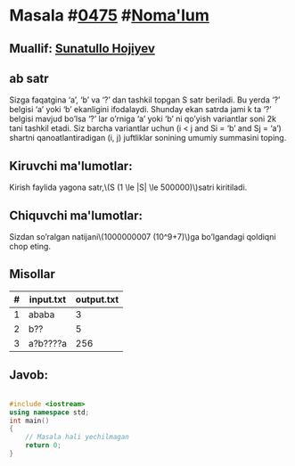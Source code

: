 
<h1>Masala #<a href="https://robocontest.uz/tasks/0475">0475</a> #<a href="https://robocontest.uz/tasks?category=1">Noma'lum</a></h1>
<h2> Muallif: <a href="https://robocontest.uz/profile/sunnat">Sunatullo Hojiyev</a></h2>
<h2>ab satr</h2>
<p>Sizga faqatgina ‘a’, ‘b’ va ‘?’ dan tashkil topgan S satr beriladi. Bu yerda ‘?’ belgisi ‘a’ yoki ‘b’ ekanligini ifodalaydi. Shunday ekan satrda jami k ta ‘?’ belgisi mavjud bo’lsa ‘?’ lar o’rniga ‘a’ yoki ‘b’ ni qo’yish variantlar soni 2k tani tashkil etadi. Siz barcha variantlar uchun (i < j and Si = ‘b’ and Sj = ‘a’) shartni qanoatlantiradigan (i, j) juftliklar sonining umumiy summasini toping.</p>
<h2>Kiruvchi ma'lumotlar:</h2>
<p>Kirish faylida yagona satr,\(S (1 \le |S| \le 500000)\)satri kiritiladi.</p>
<h2>Chiquvchi ma'lumotlar:</h2>
<p>Sizdan so’ralgan natijani\(1000000007 (10^9+7)\)ga bo’lgandagi qoldiqni chop eting.</p>
<h2>Misollar</h2>
<table>
    <thead>
        <tr>
            <th>#</th>
            <th>input.txt</th>
            <th>output.txt</th>
        </tr>
    </thead>
    <tbody>
            <tr>
                <td>1</td>
                <td>ababa</td>
                <td>3</td>
            </tr>
            <tr>
                <td>2</td>
                <td>b??</td>
                <td>5</td>
            </tr>
            <tr>
                <td>3</td>
                <td>a?b????a</td>
                <td>256</td>
            </tr>
    </tbody>
    </table>
    
<h2>Javob:</h2>

######
```cpp
#include <iostream>
using namespace std;
int main()
{
    // Masala hali yechilmagan
    return 0;
}
```
